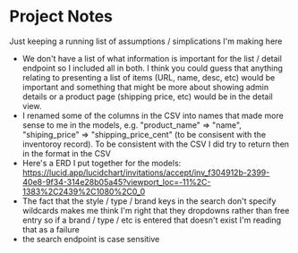 # Project Notes

Just keeping a running list of assumptions / simplications I'm making here

- We don't have a list of what information is important for the list / detail endpoint so I included all in both. I think you could guess that anything relating to presenting a list of items (URL, name, desc, etc) would be important and something that might be more about showing admin details or a product page (shipping price, etc) would be in the detail view.
- I renamed some of the columns in the CSV into names that made more sense to me in the models, e.g. "product_name" => "name", "shiping_price" => "shipping_price_cent" (to be consisent with the inventoroy record). To be consistent with the CSV I did try to return then in the format in the CSV
- Here's a ERD I put together for the models: https://lucid.app/lucidchart/invitations/accept/inv_f304912b-2399-40e8-9f34-314e28b05a45?viewport_loc=-11%2C-1383%2C2439%2C1080%2C0_0
- The fact that the style / type / brand keys in the search don't specify wildcards makes me think I'm right that they dropdowns rather than free entry so if a brand / type / etc is entered that doesn't exist I'm reading that as a failure
- the search endpoint is case sensitive